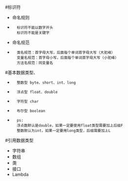 #标识符
*   命名规则
*       标识符不能以数字开头
        标识符不能是关键字
*   命名规范         
*       类名规范：首字母大写，后面每个单词首字母大写（大驼峰）
        变量名规范：首字母小写，后面每个单词首字母大写（小驼峰）
        方法名规范：同变量名
#基本数据类型、
*       整数型 byte、short、int、long
*       浮点型 float、double
*       字符型 char    
*       布尔型 boolean
*       ps:
        浮点数默认是double，如果一定要使用float类型需要加上后缀F
        整数默认为int，如果一定要用long类型，后缀需要加上L

#引用数据类型
*   字符串
*   数组
*   类
*   接口
*   Lambda